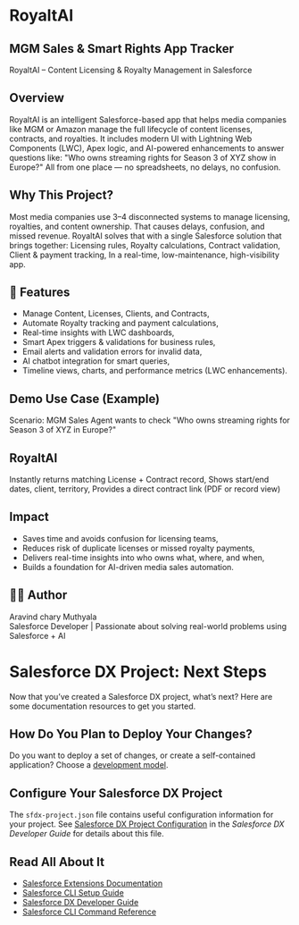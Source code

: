 # RoyaltAI
## MGM Sales & Smart Rights App Tracker
 RoyaltAI – Content Licensing & Royalty Management in Salesforce
## Overview
RoyaltAI is an intelligent Salesforce-based app that helps media companies like MGM or Amazon manage the full lifecycle of content licenses, contracts, and royalties.
It includes modern UI with Lightning Web Components (LWC), Apex logic, and AI-powered enhancements to answer questions like:
"Who owns streaming rights for Season 3 of XYZ show in Europe?"
All from one place — no spreadsheets, no delays, no confusion.

## Why This Project?
Most media companies use 3–4 disconnected systems to manage licensing, royalties, and content ownership. That causes delays, confusion, and missed revenue.
RoyaltAI solves that with a single Salesforce solution that brings together:
Licensing rules,
Royalty calculations,
Contract validation,
Client & payment tracking,
In a real-time, low-maintenance, high-visibility app.

## 🎯 Features
- Manage Content, Licenses, Clients, and Contracts,
- Automate Royalty tracking and payment calculations,
- Real-time insights with LWC dashboards,
- Smart Apex triggers & validations for business rules,
- Email alerts and validation errors for invalid data,
- AI chatbot integration for smart queries,
- Timeline views, charts, and performance metrics (LWC enhancements).

## Demo Use Case (Example)
Scenario: MGM Sales Agent wants to check "Who owns streaming rights for Season 3 of XYZ in Europe?"
## RoyaltAI
Instantly returns matching License + Contract record,
Shows start/end dates, client, territory,
Provides a direct contract link (PDF or record view)

## Impact
- Saves time and avoids confusion for licensing teams,
- Reduces risk of duplicate licenses or missed royalty payments,
- Delivers real-time insights into who owns what, where, and when,
- Builds a foundation for AI-driven media sales automation.


## 🙋‍♂️ Author
Aravind chary Muthyala <br>
Salesforce Developer | Passionate about solving real-world problems using Salesforce + AI

# Salesforce DX Project: Next Steps

Now that you’ve created a Salesforce DX project, what’s next? Here are some documentation resources to get you started.

## How Do You Plan to Deploy Your Changes?

Do you want to deploy a set of changes, or create a self-contained application? Choose a [development model](https://developer.salesforce.com/tools/vscode/en/user-guide/development-models).

## Configure Your Salesforce DX Project

The `sfdx-project.json` file contains useful configuration information for your project. See [Salesforce DX Project Configuration](https://developer.salesforce.com/docs/atlas.en-us.sfdx_dev.meta/sfdx_dev/sfdx_dev_ws_config.htm) in the _Salesforce DX Developer Guide_ for details about this file.

## Read All About It

- [Salesforce Extensions Documentation](https://developer.salesforce.com/tools/vscode/)
- [Salesforce CLI Setup Guide](https://developer.salesforce.com/docs/atlas.en-us.sfdx_setup.meta/sfdx_setup/sfdx_setup_intro.htm)
- [Salesforce DX Developer Guide](https://developer.salesforce.com/docs/atlas.en-us.sfdx_dev.meta/sfdx_dev/sfdx_dev_intro.htm)
- [Salesforce CLI Command Reference](https://developer.salesforce.com/docs/atlas.en-us.sfdx_cli_reference.meta/sfdx_cli_reference/cli_reference.htm)
